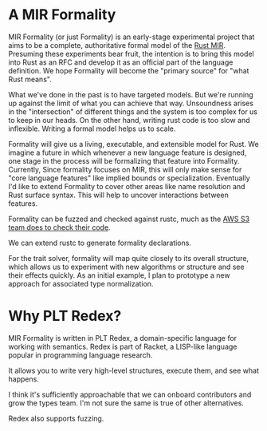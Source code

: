 # A MIR Formality

MIR Formality (or just Formality) is an early-stage experimental project that aims to be
a complete, authoritative formal model of the [Rust MIR][].
Presuming these experiments bear fruit,
the intention is to bring this model into Rust as an RFC
and develop it as an official part of the language definition.
We hope Formality will become the "primary source" for "what Rust means".

<!-- The goal of this document is to explain the high-level structure as well -->
<!-- as giving a sense for the overall development roadmap we have in mind. -->

<!-- Currently, Rust's semantics are defined ultimately by the compiler. -->

What we've done in the past is to have targeted models.
But we're running up against the limit of what you can achieve that way.
Unsoundness arises in the "intersection" of different things
and the system is too complex for us to keep in our heads.
On the other hand, writing rust code is too slow and inflexible.
Writing a formal model helps us to scale.

Formality will give us a living, executable, and extensible model for Rust.
We imagine a future in which whenever a new language feature is designed,
one stage in the process will be formalizing that feature into Formality.
Currently, Since formality focuses on MIR, this will only make sense for "core language features"
like implied bounds or specialization.
Eventually I'd like to extend Formality to cover other areas
like name resolution and Rust surface syntax.
This will help to uncover interactions between features.

Formality can be fuzzed and checked against rustc,
much as the [AWS S3 team does to check their code][].

We can extend rustc to generate formality declarations.

For the trait solver, formality will map quite closely to its overall structure,
which allows us to experiment with new algorithms or structure and see their effects quickly.
As an initial example, I plan to prototype a new approach for associated type normalization.

<!--
I had originally hoped that chalk could serve as a kind of "executable semantics" for Rust.
The idea was that the separation between "generating clauses" and "the solver"
would allow us to specify how Rust works on a high-enough level that the code is nicely generic.
Over time, though, I've become convinced that this approach won't scale.
There is a lot of "incidental complexity" that is created by integrating chalk into rustc,
as well as engineering for efficiency.
Ultimately, I don't see chalk being sufficiently malleable for our purposes.
-->

# Why PLT Redex?

MIR Formality is written in PLT Redex, a domain-specific language for working with semantics.
Redex is part of Racket,
a LISP-like language popular in programming language research.

It allows you to write very high-level structures, execute them, and see what happens.

I think it's sufficiently approachable that we can onboard contributors and grow the types team.
I'm not sure the same is true of other alternatives.

Redex also supports fuzzing.

[rust MIR]: https://rustc-dev-guide.rust-lang.org/mir/index.html
[AWS S3 team does to check their code]: https://www.amazon.science/publications/using-lightweight-formal-methods-to-validate-a-key-value-storage-node-in-amazon-s3
[rustc]: https://github.com/rust-lang/rust/compiler/
